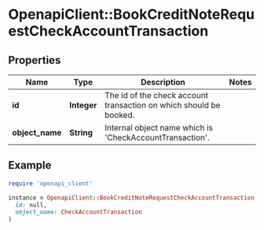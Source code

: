 # OpenapiClient::BookCreditNoteRequestCheckAccountTransaction

## Properties

| Name | Type | Description | Notes |
| ---- | ---- | ----------- | ----- |
| **id** | **Integer** | The id of the check account transaction on which should be booked. |  |
| **object_name** | **String** | Internal object name which is &#39;CheckAccountTransaction&#39;. |  |

## Example

```ruby
require 'openapi_client'

instance = OpenapiClient::BookCreditNoteRequestCheckAccountTransaction.new(
  id: null,
  object_name: CheckAccountTransaction
)
```

